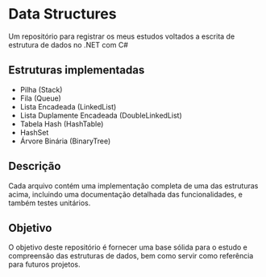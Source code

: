 # Data Structures
Um repositório para registrar os meus estudos voltados a escrita de estrutura de dados no .NET com C#
## Estruturas implementadas
- Pilha (Stack)
- Fila (Queue)
- Lista Encadeada (LinkedList)
- Lista Duplamente Encadeada (DoubleLinkedList)
- Tabela Hash (HashTable)
- HashSet
- Árvore Binária (BinaryTree)
## Descrição
Cada arquivo contém uma implementação completa de uma das estruturas acima, incluindo uma documentação detalhada das funcionalidades, e também testes unitários.
## Objetivo
O objetivo deste repositório é fornecer uma base sólida para o estudo e compreensão das estruturas de dados, bem como servir como referência para futuros projetos.